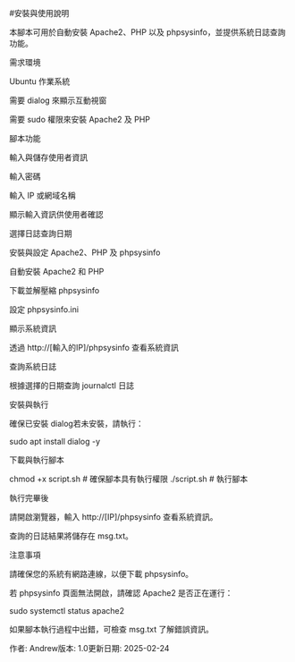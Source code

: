 #安裝與使用說明

本腳本可用於自動安裝 Apache2、PHP 以及 phpsysinfo，並提供系統日誌查詢功能。

需求環境

Ubuntu 作業系統

需要 dialog 來顯示互動視窗

需要 sudo 權限來安裝 Apache2 及 PHP

腳本功能

輸入與儲存使用者資訊

輸入密碼

輸入 IP 或網域名稱

顯示輸入資訊供使用者確認

選擇日誌查詢日期

安裝與設定 Apache2、PHP 及 phpsysinfo

自動安裝 Apache2 和 PHP

下載並解壓縮 phpsysinfo

設定 phpsysinfo.ini

顯示系統資訊

透過 http://[輸入的IP]/phpsysinfo 查看系統資訊

查詢系統日誌

根據選擇的日期查詢 journalctl 日誌

安裝與執行

確保已安裝 dialog若未安裝，請執行：

sudo apt install dialog -y

下載與執行腳本

chmod +x script.sh  # 確保腳本具有執行權限
./script.sh         # 執行腳本

執行完畢後

請開啟瀏覽器，輸入 http://[IP]/phpsysinfo 查看系統資訊。

查詢的日誌結果將儲存在 msg.txt。

注意事項

請確保您的系統有網路連線，以便下載 phpsysinfo。

若 phpsysinfo 頁面無法開啟，請確認 Apache2 是否正在運行：

sudo systemctl status apache2

如果腳本執行過程中出錯，可檢查 msg.txt 了解錯誤資訊。

作者: Andrew版本: 1.0更新日期: 2025-02-24
